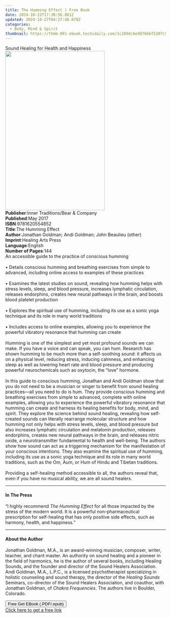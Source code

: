 ```yaml
---
title: The Humming Effect | Free Book
date: 2024-10-22T17:38:56.861Z
updated: 2024-10-27T04:27:48.078Z
categories:
  - Body, Mind & Spirit
thumbnail: https://thmb-001-ebook.techidaily.com/1c209dcbe987b6bf5207c57a20cbc26a890825dd350e8681d293720994bb5394.jpg
---
```

<main id="book-container">
  <div class="flex flex-col">
    <div class="book-brief flex-1 py-6 px-4 sm:p-6 md:py-10 md:px-8">
      <!-- brief-->
      <div class="book-brief-main">Sound Healing for Health and Happiness</div>
    </div>
    <div
      class="book-meta-info flex-1 grid gap-4 col-start-1 col-end-3 row-start-1 sm:mb-6 sm:grid-cols-4 lg:gap-6 lg:col-start-2 lg:row-end-6 lg:row-span-6 lg:mb-0"
    >
      <div
        class="book-meta-info-left place-content-center mt-4 p-4 text-sm leading-6 col-start-2 col-span-2 dark:text-slate-400"
      >
        <img
          class="w-full h-500 object-cover rounded-lg sm:h-255 sm:col-span-2 lg:col-span-full"
          src="https://img-001-ebook.techidaily.com/0a80e117155b3d6b9e2d6493d88d0fb36fcac336015832e796f1450c50561761.jpg"
          alt=""
          width="312"
          height="500"
        />
      </div>
      <div
        class="book-meta-info-right mt-2 col-start-1 row-start-2 col-span-3 self-center"
      >
        <!-- meta data  -->
        <div class="flex flex-col px-4 md:px-8">
          <div class="flex-1">
            <strong>Publisher</strong>:<span class="px-2"
              >Inner Traditions/Bear &amp; Company</span
            >
          </div>
          <div class="flex-1">
            <strong>Published</strong>:<span class="px-2">May 2017</span>
          </div>
          <div class="flex-1">
            <strong>ISBN</strong>:<span class="px-2">9781620554852</span>
          </div>
          <div class="flex-1">
            <strong>Title</strong>:<span class="px-2">The Humming Effect</span>
          </div>
          <div class="flex-1">
            <strong>Author</strong>:<span class="px-2"
              >Jonathan Goldman; Andi Goldman; John Beaulieu (other)</span
            >
          </div>
          <div class="flex-1">
            <strong>Imprint</strong>:<span class="px-2"
              >Healing Arts Press</span
            >
          </div>
          <div class="flex-1">
            <strong>Language</strong>:<span class="px-2">English</span>
          </div>
          <div class="flex-1">
            <strong>Number of Pages</strong>:<span class="px-2">144</span>
          </div>
        </div>
      </div>
    </div>
    <div class="book-description flex-1 py-6 px-4 sm:p-6 md:py-10 md:px-8">
      <div class="book-description-main">
        <div accordion-content="" id="description">
          An accessible guide to the practice of conscious humming<br /><br />•
          Details conscious humming and breathing exercises from simple to
          advanced, including online access to examples of these practices<br /><br />•
          Examines the latest studies on sound, revealing how humming helps with
          stress levels, sleep, and blood pressure, increases lymphatic
          circulation, releases endorphins, creates new neural pathways in the
          brain, and boosts blood platelet production<br /><br />• Explores the
          spiritual use of humming, including its use as a sonic yoga technique
          and its role in many world traditions<br /><br />• Includes access to
          online examples, allowing you to experience the powerful vibratory
          resonance that humming can create<br /><br />
          Humming is one of the simplest and yet most profound sounds we can
          make. If you have a voice and can speak, you can hum. Research has
          shown humming to be much more than a self-soothing sound: it affects
          us on a physical level, reducing stress, inducing calmness, and
          enhancing sleep as well as lowering heart rate and blood pressure and
          producing powerful neurochemicals such as oxytocin, the “love”
          hormone.<br /><br />In this guide to conscious humming, Jonathan and
          Andi Goldman show that you do not need to be a musician or singer to
          benefit from sound healing practices—all you need to do is hum. They
          provide conscious humming and breathing exercises from simple to
          advanced, complete with online examples, allowing you to experience
          the powerful vibratory resonance that humming can create and harness
          its healing benefits for body, mind, and spirit. They explore the
          science behind sound healing, revealing how self-created sounds can
          literally rearrange molecular structure and how humming not only helps
          with stress levels, sleep, and blood pressure but also increases
          lymphatic circulation and melatonin production, releases endorphins,
          creates new neural pathways in the brain, and releases nitric oxide, a
          neurotransmitter fundamental to health and well-being. The authors
          show how sound can act as a triggering mechanism for the manifestation
          of your conscious intentions. They also examine the spiritual use of
          humming, including its use as a sonic yoga technique and its role in
          many world traditions, such as the Om, Aum, or Hum of Hindu and
          Tibetan traditions.<br /><br />Providing a self-healing method
          accessible to all, the authors reveal that, even if you have no
          musical ability, we are all sound healers.
        </div>
        <div class="accordion-fader"></div>
      </div>
    </div>
    <div class="book-excerpts flex-1 py-6 px-4 sm:p-6 md:py-10 md:px-8">
      <!-- excerpts-->
      <div class="book-excerpts-main">
        <hr />
        <h4 class="placeholder placeholder-heading">
          <span>In The Press</span>
        </h4>
        <p>
          “I highly recommend <i>The Humming Effect</i> for all those impacted
          by the stress of the modern world. It is a powerful non-pharmaceutical
          prescription for self-healing that has only positive side effects,
          such as harmony, health, and happiness.”
        </p>
      </div>
    </div>
    <div class="book-about-author flex-1 py-6 px-4 sm:p-6 md:py-10 md:px-8">
      <!-- about author-->
      <div class="book-main-author-main">
        <hr />
        <h4 class="placeholder placeholder-heading">
          <span>About the Author</span>
        </h4>
        <p>
          Jonathan Goldman, M.A., is an award-winning musician, composer,
          writer, teacher, and chant master. An authority on sound healing and a
          pioneer in the field of harmonics, he is the author of several books,
          including Healing Sounds, and the founder and director of the Sound
          Healers Association. Andi Goldman, M.A., L.P.C., is a licensed
          psychotherapist specializing in holistic counseling and sound therapy,
          the director of the <i>Healing Sounds</i> Seminars, co-director of the
          Sound Healers Association, and coauthor, with Jonathan Goldman, of
          <i>Chakra Frequencies</i>. The authors live in Boulder, Colorado.
        </p>
      </div>
    </div>
    <div class="book-free-get flex-1 py-6 px-4 sm:p-6 md:py-10 md:px-8">
      <button
        id="btn-free-get"
        class="bg-blue-500 hover:bg-blue-700 text-white font-bold py-2 px-4 rounded"
      >
        Free Get EBook (.PDF/.epub)
      </button>
      <div id="countdown-display" class="px-2 text-lg mt-2"></div>
      <a
        id="free-link"
        class="hidden bg-blue-500 hover:bg-blue-700 text-white font-bold py-2 px-4 rounded"
        href="https://www.ebooks.com/en-us/book/95782916/the-humming-effect/jonathan-goldman/"
        target="_blank"
        >Click here to get a free link</a
      >
    </div>
    <script>
      let countdownTime = 0;
      let countdownInterval = null;
      document
        .getElementById('btn-free-get')
        .addEventListener('click', startCountdown);
      function startCountdown() {
        countdownTime = new Date().getTime() + 60000 * 3;
        countdownInterval = setInterval(updateCountdown, 1000);
        document.getElementById('btn-free-get').disabled = true;
        document
          .getElementById('btn-free-get')
          .classList.add('bg-gray-500', 'cursor-not-allowed');
      }
      function updateCountdown() {
        let currentTime = new Date().getTime();
        let timeLeft = countdownTime - currentTime;
        let secondsLeft = Math.floor(timeLeft / 1000);
        document.getElementById('countdown-display').innerHTML =
          `Remaining time: ${secondsLeft} seconds.`;
        if (secondsLeft <= 0) {
          clearInterval(countdownInterval);
          document.getElementById('btn-free-get').classList.add('hidden');
          document.getElementById('free-link').classList.remove('hidden');
          document.getElementById('countdown-display').innerHTML = '';
        }
      }
    </script>
  </div>
</main>

<ins class="adsbygoogle"
      style="display:block"
      data-ad-client="ca-pub-7571918770474297"
      data-ad-slot="8358498916"
      data-ad-format="auto"
      data-full-width-responsive="true"></ins>
    